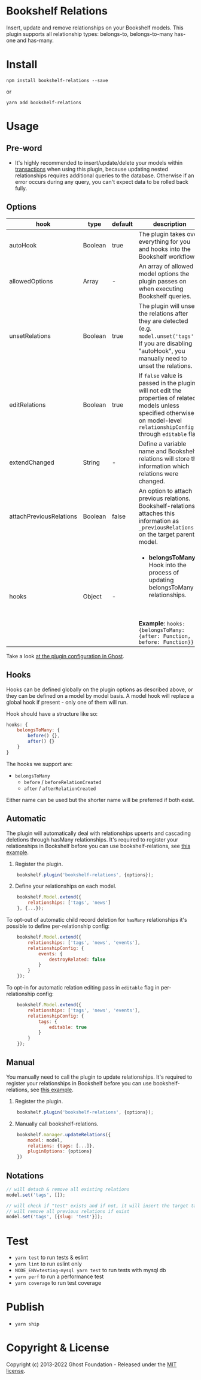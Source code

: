 # Bookshelf Relations

Insert, update and remove relationships on your Bookshelf models.
This plugin supports all relationship types: belongs-to, belongs-to-many has-one and has-many.

# Install

`npm install bookshelf-relations --save`

or

`yarn add bookshelf-relations`


# Usage

## Pre-word

- It's highly recommended to insert/update/delete your models within [transactions](http://bookshelfjs.org/#Bookshelf-instance-transaction) when using this plugin, because updating nested relationships requires additional queries to the database. Otherwise if an error occurs during any query, you can't expect data to be rolled back fully.

## Options

| hook                    | type    | default | description                                                                                                                                                                                             |
| ----------------------- | ------- | ------- | ------------------------------------------------------------------------------------------------------------------------------------------------------------------------------------------------------- |
| autoHook                | Boolean | true    | The plugin takes over everything for you and hooks into the Bookshelf workflow.                                                                                                                         |
| allowedOptions          | Array   | -       | An array of allowed model options the plugin passes on when executing Bookshelf queries.                                                                                                                |
| unsetRelations          | Boolean | true    | The plugin will unset the relations after they are detected (e.g. `model.unset('tags')`). If you are disabling "autoHook", you manually need to unset the relations.                                    |
| editRelations           | Boolean | true    | If `false` value is passed in the plugin will not edit the properties of related models unless specified otherwise on model-level `relationshipConfig` through `editable` flag.                         |
| extendChanged           | String  | -       | Define a variable name and Bookshelf-relations will store the information which relations were changed.                                                                                                 |
| attachPreviousRelations | Boolean | false   | An option to attach previous relations. Bookshelf-relations attaches this information as `_previousRelations` on the target parent model.                                                               |
| hooks                   | Object  | -       | <ul><li>**belongsToMany**: Hook into the process of updating belongsToMany relationships. </ul> <br><br> **Example**: ```hooks: {belongsToMany: {after: Function, before: Function}}``` |

Take a look [at the plugin configuration in Ghost](https://github.com/TryGhost/Ghost/blob/2.21.0/core/server/models/base/index.js#L52).

## Hooks

Hooks can be defined globally on the plugin options as described above, or they can be defined on a model by model basis.
A model hook will replace a global hook if present - only one of them will run.

Hook should have a structure like so: 

```js
hooks: {
    belongsToMany: {
        before() {},
        after() {}
    }
}
```

The hooks we support are:
 - `belongsToMany`
    - `before` / `beforeRelationCreated`
    - `after` / `afterRelationCreated`

Either name can be used but the shorter name will be preferred if both exist.

## Automatic

The plugin will automatically deal with relationships upserts and cascading deletions through hasMany relationships.
It's required to register your relationships in Bookshelf before you can use bookshelf-relations, see [this example](https://github.com/TryGhost/Ghost/blob/2.21.0/core/server/models/post.js#L502).

1. Register the plugin.

```js
    bookshelf.plugin('bookshelf-relations', {options});
```

2. Define your relationships on each model.

```js
    bookshelf.Model.extend({
        relationships: ['tags', 'news']
    }, {...});
```

To opt-out of automatic child record deletion for `hasMany` relationships it's possible to define per-relationship config:

```js
    bookshelf.Model.extend({
        relationships: ['tags', 'news', 'events'],
        relationshipConfig: {
            events: {
                destroyRelated: false
            }
        }
    });
```

To opt-in for automatic relation editing pass in `editable` flag in per-relationship config:

```js
    bookshelf.Model.extend({
        relationships: ['tags', 'news', 'events'],
        relationshipConfig: {
            tags: {
                editable: true
            }
        }
    });
```

## Manual

You manually need to call the plugin to update relationships.
It's required to register your relationships in Bookshelf before you can use bookshelf-relations, see [this example](https://github.com/TryGhost/Ghost/blob/2.21.0/core/server/models/post.js#L502).

1. Register the plugin.

```js
    bookshelf.plugin('bookshelf-relations', {options});
```

2. Manually call bookshelf-relations.

```js
    bookshelf.manager.updateRelations({
        model: model,
        relations: {tags: [...]},
        pluginOptions: {options}
    })
```

## Notations

```js
// will detach & remove all existing relations
model.set('tags', []);

// will check if "test" exists and if not, it will insert the target tag
// will remove all previous relations if exist
model.set('tags', [{slug: 'test'}]);
```

# Test

- `yarn test` to run tests & eslint
- `yarn lint` to run eslint only
- `NODE_ENV=testing-mysql yarn test` to run tests with mysql db
- `yarn perf` to run a performance test
- `yarn coverage` to run test coverage

# Publish

- `yarn ship`

# Copyright & License

Copyright (c) 2013-2022 Ghost Foundation - Released under the [MIT license](LICENSE).

